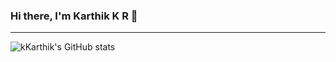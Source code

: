 ### Hi there, I'm Karthik K R 👋

---

![kKarthik's GitHub stats](https://github-readme-stats.vercel.app/api?username=karthiktechhub&show_icons=true&theme=radical)
